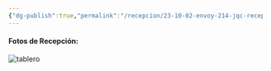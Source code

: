 ```yaml
---
{"dg-publish":true,"permalink":"/recepcion/23-10-02-envoy-214-jqc-recepcion/","created":"","updated":""}
---
```



#### Fotos de Recepción:


![tablero ](http://drive.google.com/uc?export=view&id=1jMKbrZ8sklQ906kA86eMPBsmKbYKgaTM)